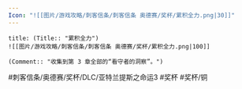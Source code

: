 ```yaml
---
Icon: "![[图片/游戏攻略/刺客信条/刺客信条 奥德赛/奖杯/累积全力.png|30]]"
---
```

```ad-common-bronze-trophy
title: (Title:: "累积全力")
![[图片/游戏攻略/刺客信条/刺客信条 奥德赛/奖杯/累积全力.png|100]]

(Comment:: "收集到第 3 章全部的“看守者的洞察”。")
```

#刺客信条/奥德赛/奖杯/DLC/亚特兰提斯之命运3 #奖杯 #奖杯/铜
